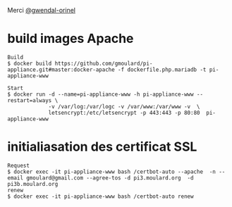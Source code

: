 

Merci [@gwendal-orinel](https://github.com/gwendal-orinel/docker)


# build images Apache 
```
Build
$ docker build https://github.com/gmoulard/pi-appliance.git#master:docker-apache -f dockerfile.php.mariadb -t pi-appliance-www

Start
$ docker run -d --name=pi-appliance-www -h pi-appliance-www --restart=always \
             -v /var/log:/var/logc -v /var/www:/var/www -v  \
             letsencrypt:/etc/letsencrypt -p 443:443 -p 80:80  pi-appliance-www

```

# initialiasation des certificat SSL 
```
Request
$ docker exec -it pi-appliance-www bash /certbot-auto --apache  -n --email gmoulard@gmail.com --agree-tos -d pi3.moulard.org  -d pi3b.moulard.org
renew 
$ docker exec -it pi-appliance-www bash /certbot-auto renew
```
